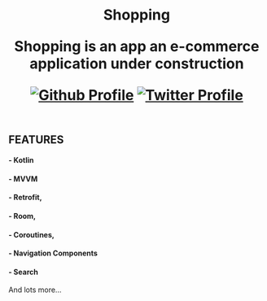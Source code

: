 <h1 align="center">Shopping  

<p align="center">
Shopping is an app an e-commerce application under construction
</p>

<p align="center">
  <a href="https://github.com/osamasayed151"><img alt="Github Profile" src="https://badges.aleen42.com/src/github.svg"/></a> 
  <a href="https://twitter.com/osamasayed585"><img alt="Twitter Profile" src="https://badges.aleen42.com/src/twitter.svg"/></a> 
</p>

<p align="center">
<img src ="">
</p>

## FEATURES 
#### - Kotlin
#### - MVVM 
#### - Retrofit, 
#### - Room, 
#### - Coroutines, 
#### - Navigation Components
#### - Search
And lots more...
